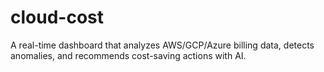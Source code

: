 # cloud-cost
A real-time dashboard that analyzes AWS/GCP/Azure billing data, detects anomalies, and recommends cost-saving actions with AI.
